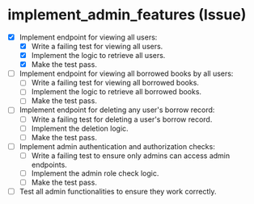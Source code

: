 # implement_admin_features (Issue)

- [x] Implement endpoint for viewing all users:
  - [x] Write a failing test for viewing all users.
  - [x] Implement the logic to retrieve all users.
  - [x] Make the test pass.
- [ ] Implement endpoint for viewing all borrowed books by all users:
  - [ ] Write a failing test for viewing all borrowed books.
  - [ ] Implement the logic to retrieve all borrowed books.
  - [ ] Make the test pass.
- [ ] Implement endpoint for deleting any user's borrow record:
  - [ ] Write a failing test for deleting a user's borrow record.
  - [ ] Implement the deletion logic.
  - [ ] Make the test pass.
- [ ] Implement admin authentication and authorization checks:
  - [ ] Write a failing test to ensure only admins can access admin endpoints.
  - [ ] Implement the admin role check logic.
  - [ ] Make the test pass.
- [ ] Test all admin functionalities to ensure they work correctly.
